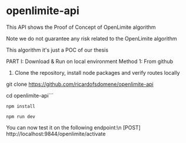 # openlimite-api

This API shows the Proof of Concept of OpenLimite algorithm

Note
we do not guarantee any risk related to the OpenLimite algorithm

This algorithm it's just a POC of our thesis

PART I: Download & Run on local environment
Method 1: From github

1) Clone the repository, install node packages and verify routes locally

git clone https://github.com/ricardofsdomene/openlimite-api

cd openlimite-api```

```npm install```

```npm run dev```

You can now test it on the following endpoint:\n
[POST] http://localhost:9844/openlimite/activate
